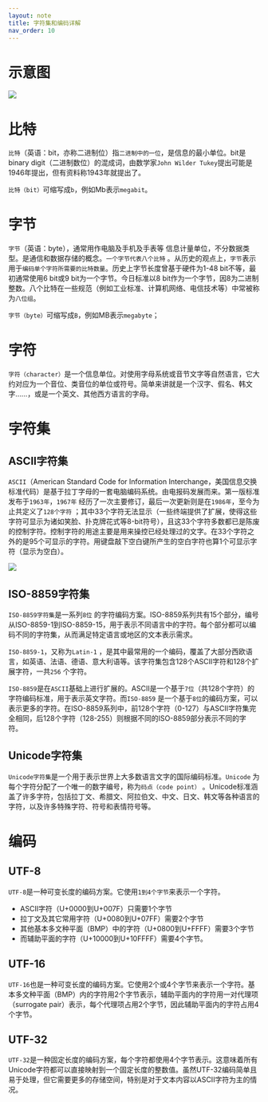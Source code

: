 ```yaml
---
layout: note
title: 字符集和编码详解
nav_order: 10
---
```


# 示意图

![](https://edrawcloudpubliccn.oss-cn-shenzhen.aliyuncs.com/viewer/self/1059758/share/2023-4-25/1682427344/main.svg)

# 比特

`比特`（英语：bit，亦称二进制位）指`二进制中的一位`，是信息的最小单位。bit是binary
digit（二进制数位）的混成词，由数学家`John Wilder Tukey`提出可能是1946年提出，但有资料称1943年就提出了。

`比特（bit）`可缩写成`b`，例如Mb表示`megabit`。

# 字节

`字节`（英语：byte），通常用作电脑及手机及手表等 信息计量单位，不分数据类型。是通信和数据存储的概念。`一个字节代表八个比特`
。从历史的观点上，`字节`表示用于`编码单个字符所需要的比特数量`。历史上字节长度曾基于硬件为1-48 bit不等，最初通常使用6 bit或9
bit为一个字节。今日标准以8
bit作为一个字节，因8为二进制整数。八个比特在一些规范（例如工业标准、计算机网络、电信技术等）中常被称为`八位组`。

`字节（byte）`可缩写成`B`，例如MB表示`megabyte`；

# 字符

`字符（character）`是一个信息单位。对使用字母系统或音节文字等自然语言，它大约对应为一个音位、类音位的单位或符号。简单来讲就是一个汉字、假名、韩文字……，或是一个英文、其他西方语言的字母。

# 字符集

## ASCII字符集

`ASCII`（American Standard Code for Information
Interchange，美国信息交换标准代码）是基于拉丁字母的一套电脑编码系统。由电报码发展而来。第一版标准发布于`1963年`，`1967年`
经历了一次主要修订，最后一次更新则是在`1986年`，至今为止共定义了`128个字符`
；其中33个字符无法显示（一些终端提供了扩展，使得这些字符可显示为诸如笑脸、扑克牌花式等8-bit符号），且这33个字符多数都已是陈废的控制字符。控制字符的用途主要是用来操控已经处理过的文字。在33个字符之外的是95个可显示的字符。用键盘敲下空白键所产生的空白字符也算1个可显示字符（显示为空白）。

![](https://cdn.jsdelivr.net/gh/guosonglu/images@master/blog-img/20230425213533.png)

## ISO-8859字符集

`ISO-8859字符集`是一系列`8位`
的字符编码方案。ISO-8859系列共有15个部分，编号从ISO-8859-1到ISO-8859-15，用于表示不同语言中的字符。每个部分都可以编码不同的字符集，从而满足特定语言或地区的文本表示需求。

`ISO-8859-1`，又称为`Latin-1`
，是其中最常用的一个编码，覆盖了大部分西欧语言，如英语、法语、德语、意大利语等。该字符集包含128个ASCII字符和128个扩展字符，一共`256`
个字符。

`ISO-8859`是在`ASCII`基础上进行扩展的。ASCII是一个基于`7位`（共128个字符）的字符编码标准，用于表示英文字符。而`ISO-8859`
是一个基于`8位`的编码方案，可以表示更多的字符。在ISO-8859系列中，前128个字符（0-127）与ASCII字符集完全相同，后128个字符（128-255）则根据不同的ISO-8859部分表示不同的字符。

## Unicode字符集

`Unicode字符集`是一个用于表示世界上大多数语言文字的国际编码标准。`Unicode`
为每个字符分配了一个唯一的数字编号，称为`码点（code point）`
。Unicode标准涵盖了许多字符，包括拉丁文、希腊文、阿拉伯文、中文、日文、韩文等各种语言的字符，以及许多特殊字符、符号和表情符号等。

# 编码

## UTF-8

`UTF-8`是一种可变长度的编码方案。它使用`1到4个字节`来表示一个字符。

- ASCII字符（U+0000到U+007F）只需要1个字节
- 拉丁文及其它常用字符（U+0080到U+07FF）需要2个字节
- 其他基本多文种平面（BMP）中的字符（U+0800到U+FFFF）需要3个字节
- 而辅助平面的字符（U+10000到U+10FFFF）需要4个字节。


## UTF-16

`UTF-16`也是一种可变长度的编码方案。它使用2个或4个字节来表示一个字符。基本多文种平面（BMP）内的字符用2个字节表示，辅助平面内的字符用一对代理项（surrogate pair）表示，每个代理项占用2个字节，因此辅助平面内的字符占用4个字节。

## UTF-32

`UTF-32`是一种固定长度的编码方案，每个字符都使用4个字节表示。这意味着所有Unicode字符都可以直接映射到一个固定长度的整数值。虽然UTF-32编码简单且易于处理，但它需要更多的存储空间，特别是对于文本内容以ASCII字符为主的情况。
